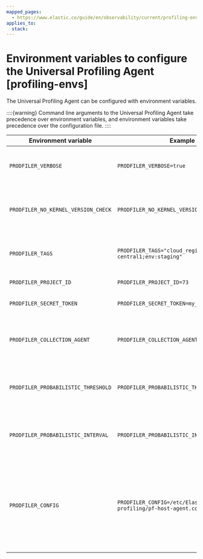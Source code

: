 ```yaml
---
mapped_pages:
  - https://www.elastic.co/guide/en/observability/current/profiling-envs.html
applies_to:
  stack:
---
```


# Environment variables to configure the Universal Profiling Agent [profiling-envs]

The Universal Profiling Agent can be configured with environment variables.

::::{warning} 
Command line arguments to the Universal Profiling Agent take precedence over environment variables, and environment variables take precedence over the configuration file.
::::


| Environment variable | Example | Description |
| --- | --- | --- |
| `PRODFILER_VERBOSE` | `PRODFILER_VERBOSE=true` | Run the Universal Profiling Agent in verbose mode. |
| `PRODFILER_NO_KERNEL_VERSION_CHECK` | `PRODFILER_NO_KERNEL_VERSION_CHECK=true` | Disable the kernel version check. See [Override kernel version check ](override-kernel-version-check.md) for more details. |
| `PRODFILER_TAGS` | `PRODFILER_TAGS="cloud_region:us-central1;env:staging"` | Set specific tags. See [Tag data for querying](tag-data-for-querying.md) for more details. |
| `PRODFILER_PROJECT_ID` | `PRODFILER_PROJECT_ID=73` | Set project ID to 73. |
| `PRODFILER_SECRET_TOKEN` | `PRODFILER_SECRET_TOKEN=my_secret_token` | Set the secret token to `my_secret_token`. |
| `PRODFILER_COLLECTION_AGENT` | `PRODFILER_COLLECTION_AGENT=example.com:443` | Set the destination for reporting profiling information to `example.com:443`. |
| `PRODFILER_PROBABILISTIC_THRESHOLD` | `PRODFILER_PROBABILISTIC_THRESHOLD=50` | Set the probabilistic threshold to `50`. See [Probabilistic profiling](configure-probabilistic-profiling.md) for more details. |
| `PRODFILER_PROBABILISTIC_INTERVAL` | `PRODFILER_PROBABILISTIC_INTERVAL=2m30s` | Set the probabilistic interval to `2m30s`. See [Probabilistic profiling](configure-probabilistic-profiling.md) for more details. |
| `PRODFILER_CONFIG` | `PRODFILER_CONFIG=/etc/Elastic/universal-profiling/pf-host-agent.conf` | Set the path for the configuration file of the Universal Profiling Agent. See [Configuration file of the Universal Profiling Agent](configuration-file-of-universal-profiling-agent.md) for more details. |

